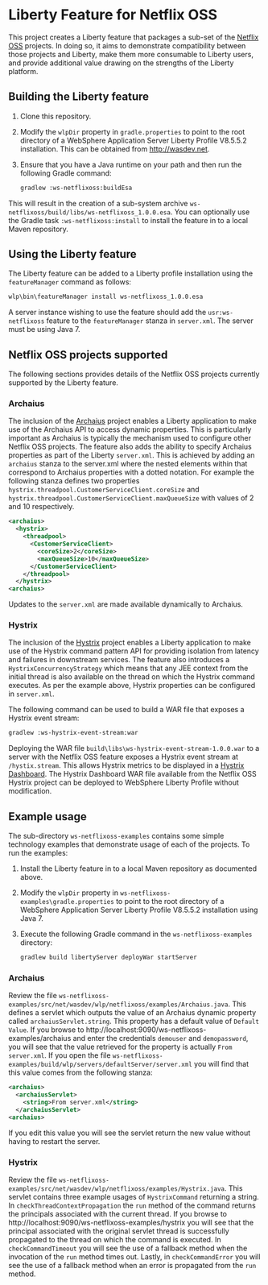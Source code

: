 # Liberty Feature for Netflix OSS

This project creates a Liberty feature that packages a sub-set of the [Netflix OSS] projects. In doing so, it aims to demonstrate compatibility between those projects and Liberty, make them more consumable to Liberty users, and provide additional value drawing on the strengths of the Liberty platform.

## Building the Liberty feature

1. Clone this repository.
2. Modify the `wlpDir` property in `gradle.properties` to point to the root directory of a WebSphere Application Server Liberty Profile V8.5.5.2 installation. This can be obtained from http://wasdev.net.
3. Ensure that you have a Java runtime on your path and then run the following Gradle command:

    ```bash
    gradlew :ws-netflixoss:buildEsa
    ```

This will result in the creation of a sub-system archive `ws-netflixoss/build/libs/ws-netflixoss_1.0.0.esa`. You can optionally use the Gradle task `:ws-netflixoss:install` to install the feature in to a local Maven repository.

## Using the Liberty feature

The Liberty feature can be added to a Liberty profile installation using the `featureManager` command as follows:

```bash
wlp\bin\featureManager install ws-netflixoss_1.0.0.esa
```

A server instance wishing to use the feature should add the `usr:ws-netflixoss` feature to the `featureManager` stanza in `server.xml`. The server must be using Java 7.

## Netflix OSS projects supported

The following sections provides details of the Netflix OSS projects currently supported by the Liberty feature.

### Archaius

The inclusion of the [Archaius] project enables a Liberty application to make use of the Archaius API to access dynamic properties. This is particularly important as Archaius is typically the mechanism used to configure other Netflix OSS projects. The feature also adds the ability to specify Archaius properties as part of the Liberty `server.xml`. This is achieved by adding an `archaius` stanza to the server.xml where the nested elements within that correspond to Archaius properties with a dotted notation. For example the following stanza defines two properties `hystrix.threadpool.CustomerServiceClient.coreSize` and `hystrix.threadpool.CustomerServiceClient.maxQueueSize` with values of 2 and 10 respectively. 

```xml
<archaius>
  <hystrix>
    <threadpool>
      <CustomerServiceClient>
        <coreSize>2</coreSize>
        <maxQueueSize>10</maxQueueSize>
      </CustomerServiceClient>
    </threadpool>
  </hystrix>
<archaius>
```

Updates to the `server.xml` are made available dynamically to Archaius.

### Hystrix

The inclusion of the [Hystrix] project enables a Liberty application to make use of the Hystrix command pattern API for providing isolation from latency and failures in downstream services. The feature also introduces a `HystrixConcurrencyStrategy` which means that any JEE context from the initial thread is also available on the thread on which the Hystrix command executes. As per the example above, Hystrix properties can be configured in `server.xml`.

The following command can be used to build a WAR file that exposes a Hystrix event stream:

```bash
gradlew :ws-hystrix-event-stream:war
```

Deploying the WAR file `build\libs\ws-hystrix-event-stream-1.0.0.war` to a server with the Netflix OSS feature exposes a Hystrix event stream at `/hystix.stream`. This allows Hystrix metrics to be displayed in a [Hystrix Dashboard]. The Hystrix Dashboard WAR file available from the Netflix OSS Hystrix project can be deployed to WebSphere Liberty Profile without modification.

## Example usage

The sub-directory `ws-netflixoss-examples` contains some simple technology examples that demonstrate usage of each of the projects. To run the examples:

1. Install the Liberty feature in to a local Maven repository as documented above.
2. Modify the `wlpDir` property in `ws-netflixoss-examples\gradle.properties` to point to the root directory of a WebSphere Application Server Liberty Profile V8.5.5.2 installation using Java 7.
2. Execute the following Gradle command in the `ws-netflixoss-examples` directory:

    ```bash
    gradlew build libertyServer deployWar startServer
    ```

### Archaius

Review the file `ws-netflixoss-examples/src/net/wasdev/wlp/netflixoss/examples/Archaius.java`. This defines a servlet which outputs the value of an Archaius dynamic property called `archaiusServlet.string`. This property has a default value of `Default Value`. If you browse to http://localhost:9090/ws-netflixoss-examples/archaius and enter the credentials `demouser` and `demopassword`, you will see that the value retrieved for the property is actually `From server.xml`. If you open the file `ws-netflixoss-examples/build/wlp/servers/defaultServer/server.xml` you will find that this value comes from the following stanza:

```xml
<archaius>
  <archaiusServlet>
    <string>From server.xml</string>
  </archaiusServlet>
<archaius>
```

If you edit this value you will see the servlet return the new value without having to restart the server.

### Hystrix

Review the file `ws-netflixoss-examples/src/net/wasdev/wlp/netflixoss/examples/Hystrix.java`. This servlet contains three example usages of `HystrixCommand` returning a string. In `checkThreadContextPropagation` the `run` method of the command returns the principals associated with the current thread. If you browse to http://localhost:9090/ws-netflixoss-examples/hystrix you will see that the principal associated with the original servlet thread is successfully propagated to the thread on which the command is executed. In `checkCommandTimeout` you will see the use of a fallback method when the invocation of the `run` method times out. Lastly, in `checkCommandError` you will see the use of a fallback method when an error is propagated from the `run` method.

[ci.gradle]: https://github.com/WASdev/ci.gradle
[Netflix OSS]: http://netflix.github.io/
[Archaius]: https://github.com/Netflix/archaius/wiki
[Hystrix]: https://github.com/Netflix/hystrix/wiki
[Hystrix Dashboard]: https://github.com/Netflix/Hystrix/wiki/Dashboard

